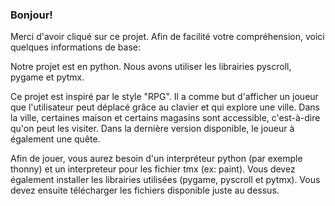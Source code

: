 ### Bonjour!

Merci d'avoir cliqué sur ce projet. 
Afin de facilité votre compréhension, voici quelques informations de base:

Notre projet est en python. Nous avons utiliser les librairies pyscroll, pygame et pytmx.

Ce projet est inspiré par le style "RPG". Il a comme but d'afficher un joueur que l'utilisateur peut déplacé grâce au clavier et qui explore une ville.
Dans la ville, certaines maison et certains magasins sont accessible, c'est-à-dire qu'on peut les visiter. Dans la dernière version disponible, le joueur à également une quête. 

Afin de jouer, vous aurez besoin d'un interpréteur python (par exemple thonny) et un interpreteur pour les fichier tmx (ex: paint). Vous devez également installer les librairies utilisées (pygame, pyscroll et pytmx).
Vous devez ensuite télécharger les fichiers disponible juste au dessus. 




